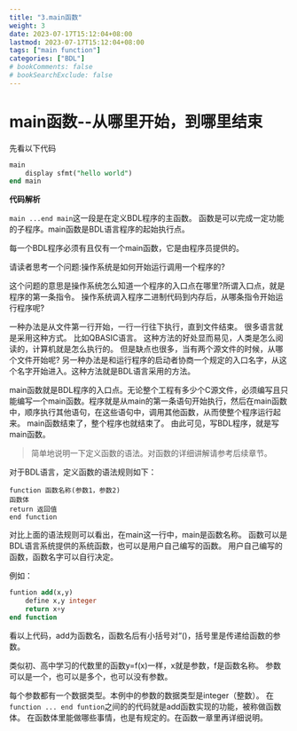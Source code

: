```yaml
---
title: "3.main函数"
weight: 3
date: 2023-07-17T15:12:04+08:00
lastmod: 2023-07-17T15:12:04+08:00
tags: ["main function"]
categories: ["BDL"]
# bookComments: false
# bookSearchExclude: false
---
```

# main函数--从哪里开始，到哪里结束

先看以下代码

```sql
main
    display sfmt("hello world")
end main
```

**代码解析**

`main ...end main`这一段是在定义BDL程序的主函数。
函数是可以完成一定功能的子程序。main函数是BDL语言程序的起始执行点。

每一个BDL程序必须有且仅有一个main函数，它是由程序员提供的。

请读者思考一个问题:操作系统是如何开始运行调用一个程序的?

这个问题的意思是操作系统怎么知道一个程序的入口点在哪里?所谓入口点，就是程序的第一条指令。
操作系统调入程序二进制代码到内存后，从哪条指令开始运行程序呢?

一种办法是从文件第一行开始，一行一行往下执行，直到文件结束。
很多语言就是采用这种方式。
比如QBASIC语言。
这种方法的好处显而易见，人类是怎么阅读的，计算机就是怎么执行的。
但是缺点也很多，当有两个源文件的时候，从哪个文件开始呢?
另一种办法是和运行程序的启动者协商一个规定的入口名字，从这个名字开始进入。这种方法就是BDL语言采用的方法。

main函数就是BDL程序的入口点。无论整个工程有多少个C源文件，必须编写且只能编写一个main函数。程序就是从main的第一条语句开始执行，然后在main函数中，顺序执行其他语句，在这些语句中，调用其他函数，从而使整个程序运行起来。
main函数结束了，整个程序也就结束了。
由此可见，写BDL程序，就是写main函数。

>简单地说明一下定义函数的语法。对函数的详细讲解请参考后续章节。

对于BDL语言，定义函数的语法规则如下：
```
function 函数名称(参数1，参数2)
函数体
return 返回值
end function
```

对比上面的语法规则可以看出，在main这一行中，main是函数名称。
函数可以是BDL语言系统提供的系统函数，也可以是用户自己编写的函数。
用户自己编写的函数，函数名字可以自行决定。

例如：
```sql
funtion add(x,y)
    define x,y integer
    return x+y
end function
```

看以上代码，add为函数名，函数名后有小括号对“()，括号里是传递给函数的参数。

类似初、高中学习的代数里的函数y=f(x)一样，x就是参数，f是函数名称。
参数可以是一个，也可以是多个，也可以没有参数。

每个参数都有一个数据类型。本例中的参数的数据类型是integer（整数）。
在`function ... end funtion`之间的的代码就是add函数实现的功能，被称做函数体。
在函数体里能做哪些事情，也是有规定的。在函数一章里再详细说明。